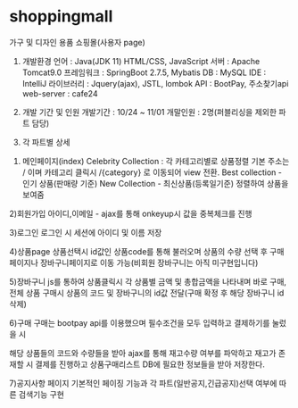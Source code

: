 # shoppingmall
가구 및 디자인 용품 쇼핑몰(사용자 page)

1. 개발환경
언어 : Java(JDK 11) HTML/CSS, JavaScript
서버 : Apache Tomcat9.0
프레임워크 : SpringBoot 2.7.5, Mybatis
DB : MySQL
IDE : IntelliJ
라이브러리 : Jquery(ajax), JSTL, lombok
API : BootPay, 주소찾기api
web-server : cafe24

2. 개발 기간 및 인원
개발기간 : 10/24 ~ 11/01
개말인원 : 2명(퍼블리싱을 제외한 파트 담당)

3. 각 파트별 상세

1) 메인페이지(index)
Celebrity Collection : 각 카테고리별로 상품정렬
기본 주소는 / 이며
카테고리 클릭시 /{category} 로 이동되어 view 전환.
Best collection - 인기 상품(판매량 기준) 
New Collection - 최신상품(등록일기준) 정렬하여 상품을 보여줌

2)회원가입
아이디,이메일 - ajax를 통해 onkeyup시 값을 중복체크를 진행

3)로그인
로그인 시 세션에 아이디 및 이름 저장

4)상품page
상품선택시 id값인 상품code를 통해 불러오며
상품의 수량 선택 후 구매페이지나 장바구니페이지로 이동 가능(비회원 장바구니는 아직 미구현입니다)

5)장바구니
js를 통하여 상품클릭시 각 상품별 금액 및 총합금액을 나타내며
바로 구매, 전체 상품 구매시 상품의 코드 및 장바구니의 id값 전달(구매 확정 후 해당 장바구니 id 삭제)

6)구매
구매는 bootpay api를 이용했으며
필수조건을 모두 입력하고 결제하기를 눌렀을 시

해당 상품들의 코드와 수량들을 받아
ajax를 통해 재고수량 여부를 파악하고
재고가 존재할 시 결제를 진행하고 상품구매리스트 DB에 필요한 정보들을 받아 저장한다.

7)공지사항 페이지
기본적인 페이징 기능과 각 파트(일반공지,긴급공지)선택 여부에 따른 검색기능 구현






